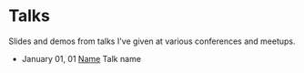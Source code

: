 Talks
=====

Slides and demos from talks I've given at various conferences and meetups.

* January 01, 01 [Name](link) Talk name
